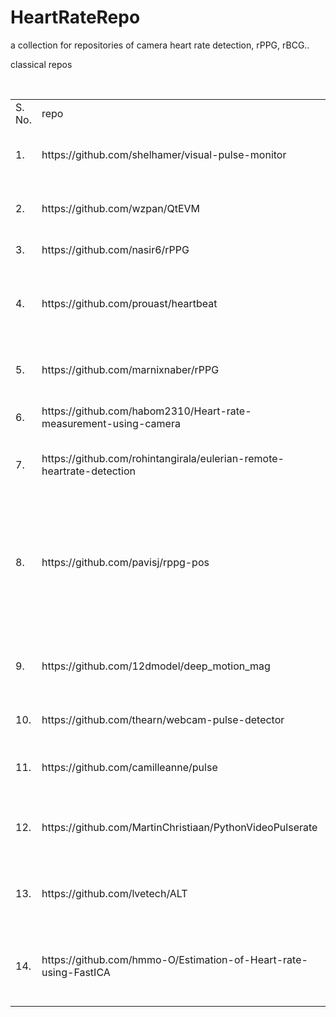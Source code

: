 # HeartRateRepo
a collection for repositories of camera heart rate detection, rPPG, rBCG..

classical repos
<table>
    <tr>
        <td>S. No.</td>
        <td>repo</td>
        <td>functions</td>
        <td>comments</td>
    </tr>
    <tr>
        <td>1.</td>
        <td>https://github.com/shelhamer/visual-pulse-monitor</td>
        <td>Measure heart rate from standard video recording (UMass CS 691A final project)</td>
        <td>static, forehead</td>
    </tr>
    <tr>
        <td>2.</td>
        <td>https://github.com/wzpan/QtEVM</td>
        <td>C++ implementation of EVM(Eulerian Video Magnification), based on OpenCV and Qt.</td>
        <td>EVM method</td>
    </tr>
    <tr>
        <td>3.</td>
        <td>https://github.com/nasir6/rPPG</td>
        <td>face-skin-filteri</td>
        <td>rPPG method</td>
    </tr>
    <tr>
        <td>4.</td>
        <td>https://github.com/prouast/heartbeat</td>
        <td>Desktop implementation of Remote Photoplethysmography – Measuring heart rate using facial video.</td>
        <td>rPPG method</td>
    </tr>
    <tr>
        <td>5.</td>
        <td>https://github.com/marnixnaber/rPPG</td>
        <td>remote heart rate detection / photoplethysmography software, Matlab</td>
        <td>rPPG method</td>
    </tr>
    <tr>
        <td>6.</td>
        <td>https://github.com/habom2310/Heart-rate-measurement-using-camera</td>
        <td>real time application to measure heart rate, python</td>
        <td>rPPG method, goog GUI</td>
    </tr>
    <tr>
        <td>7.</td>
        <td>https://github.com/rohintangirala/eulerian-remote-heartrate-detection</td>
        <td>Remote heart rate detection through Eulerian magnification of face videos</td>
        <td>EVM method</td>
    </tr>
    <tr>
        <td>8.</td>
        <td>https://github.com/pavisj/rppg-pos</td>
        <td>This is an implementation of rPPG called as Plane Orthogonal-to-Skin (POS) as described in the IEEE paper - "Algorithmic Principles of Remote PPG," W. Wang, A. C. den Brinker, S. Stuijk and G. de Haan.</td>
        <td>rPPG method</td>
    </tr>
    <tr>
        <td>9.</td>
        <td>https://github.com/12dmodel/deep_motion_mag</td>
        <td>Tensorflow implementation of Learning-based Video Motion Magnification</td>
        <td>VM method, not directly related to heart rate</td>
    </tr>
    <tr>
        <td>10.</td>
        <td>https://github.com/thearn/webcam-pulse-detector</td>
        <td>webcam-pulse-detector</td>
        <td>rPPG method, with demo</td>
    </tr>
    <tr>
        <td>11.</td>
        <td>https://github.com/camilleanne/pulse</td>
        <td>Pulse is a browser-based, non-contact heartrate detection application. </td>
        <td>rPPG method, code is clean</td>
    </tr>
    <tr>
        <td>12.</td>
        <td>https://github.com/MartinChristiaan/PythonVideoPulserate</td>
        <td>Python implementation of a pulse rate monitor using rPPG from video with the chrominance method.</td>
        <td>rPPG method, stable,good GUI</td>
    </tr>
    <tr>
        <td>13.</td>
        <td>https://github.com/lvetech/ALT</td>
        <td>Non-contact real-time monitoring of heart and respiration rates using Artificial Light Texture (ALT)</td>
        <td>ALT method, need additional hardware</td>
    </tr>
    <tr>
        <td>14.</td>
        <td>https://github.com/hmmo-O/Estimation-of-Heart-rate-using-FastICA</td>
        <td>Detection of heart rate through laptop webcam using Fast Independent Component Analysis (ICA).</td>
        <td>rPPG+ICA</td>
    </tr>
</table>

